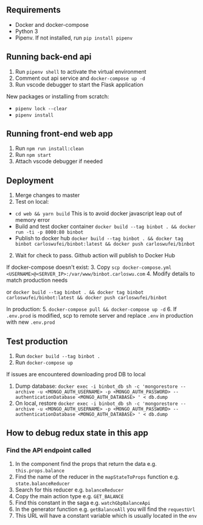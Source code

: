 ## Requirements
 
- Docker and docker-compose
- Python 3
- Pipenv. If not installed, run `pip install pipenv`

## Running back-end api

1. Run `pipenv shell` to activate the virtual environment
2. Comment out api service and `docker-compose up -d`
3. Run vscode debugger to start the Flask application

New packages or installing from scratch:
- `pipenv lock --clear`
- `pipenv install`

## Running front-end web app

1. Run `npm run install:clean`
2. Run `npm start`
3. Attach vscode debugger if needed

## Deployment

1. Merge changes to master
2. Test on local:
  - `cd web && yarn build` This is to avoid docker javascript leap out of memory error
  - Build and test docker container `docker build --tag binbot . && docker run -ti -p 8000:80 binbot`
  - Publish to docker hub `docker build --tag binbot . && docker tag binbot carloswufei/binbot:latest && docker push carloswufei/binbot`
2. Wait for check to pass. Github action will publish to Docker Hub

If docker-compose doesn't exist:
3. Copy `scp docker-compose.yml <USERNAME>@<SERVER_IP>:/var/www/binbot.carloswu.com`
4. Modify details to match production needs

or `docker build --tag binbot . && docker tag binbot carloswufei/binbot:latest && docker push carloswufei/binbot`

In production:
5. `docker-compose pull && docker-compose up -d`
6. If `.env.prod` is modified, scp to remote server and replace `.env` in production with new `.env.prod`

## Test production

1. Run `docker build --tag binbot .`
2. Run `docker-compose up`

If issues are encountered downloading prod DB to local
1. Dump database: `docker exec -i binbot_db sh -c 'mongorestore --archive -u <MONGO_AUTH_USERNAME> -p <MONGO_AUTH_PASSWORD> --authenticationDatabase <MONGO_AUTH_DATABASE> ' < db.dump`
2. On local, restore `docker exec -i binbot_db sh -c 'mongorestore --archive -u <MONGO_AUTH_USERNAME> -p <MONGO_AUTH_PASSWORD> --authenticationDatabase <MONGO_AUTH_DATABASE> ' < db.dump`


## How to debug redux state in this app
### Find the API endpoint called
1. In the component find the props that return the data e.g. `this.props.balance`
2. Find the name of the reducer in the `mapStateToProps` function e.g. `state.balanceReducer`
3. Search for this reducer e.g. `balanceReducer`
4. Copy the main action type e.g. `GET_BALANCE`
5. Find this constant in the saga e.g. `watchGbpBalanceApi`
6. In the generator function e.g. `getBalanceAll` you will find the `requestUrl`
7. This URL will have a constant variable which is usually located in the `env`